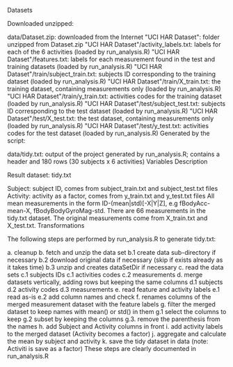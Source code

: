 Datasets

Downloaded unzipped:

data/Dataset.zip: downloaded from the Internet
"UCI HAR Dataset": folder unzipped from Dataset.zip
"UCI HAR Dataset"/activity_labels.txt: labels for each of the 6 activities (loaded by run_analysis.R)
"UCI HAR Dataset"/features.txt: labels for each measurement found in the test and training datasets (loaded by run_analysis.R)
"UCI HAR Dataset"/train/subject_train.txt: subjects ID corresponding to the training dataset (loaded by run_analysis.R)
"UCI HAR Dataset"/train/X_train.txt: the training dataset, containing measurements only (loaded by run_analysis.R)
"UCI HAR Dataset"/train/y_train.txt: activities codes for the training dataset (loaded by run_analysis.R)
"UCI HAR Dataset"/test/subject_test.txt: subjects ID corresponding to the test dataset (loaded by run_analysis.R)
"UCI HAR Dataset"/test/X_test.txt: the test dataset, containing measurements only (loaded by run_analysis.R)
"UCI HAR Dataset"/test/y_test.txt: activities codes for the test dataset (loaded by run_analysis.R)
Generated by the script:

data/tidy.txt: output of the project generated by run_analysis.R; contains a header and 180 rows (30 subjects x 6 activities)
Variables Description

Result dataset: tidy.txt

Subject: subject ID, comes from subject_train.txt and subject_test.txt files
Activity: activity as a factor, comes from y_train.txt and y_test.txt files
All mean measurements in the form ID-(mean|std)[-X|Y|Z], e.g fBodyAcc-mean-X, fBodyBodyGyroMag-std. There are 66 measurements in the tidy.txt dataset. The original measurements come from X_train.txt and X_test.txt.
Transformations

The following steps are performed by run_analysis.R to generate tidy.txt:

a. cleanup
b. fetch and unzip the data set
b.1 create data sub-directory if necessary
b.2 download original data if necessary (skip if exists already as it takes time)
b.3 unzip and creates dataSetDir if necessary
c. read the data sets
c.1 subjects IDs
c.1 activities codes
c.2 measurements
d. merge datasets vertically, adding rows but keeping the same columns
d.1 subjects
d.2 activity codes
d.3 measurements
e. read feature and activity labels
e.1 read as-is
e.2 add column names and check
f. renames columns of the merged measurement dataset with the feature labels
g. filter the merged dataset to keep names with mean() or std() in them
g.1 select the columns to keep
g.2 subset by keeping the columns
g.3. remove the parenthesis from the names
h. add Subject and Activity columns in front
i. add activity labels to the merged dataset (Activity becomes a factor)
j. aggregate and calculate the mean by subject and activity
k. save the tidy dataset in data (note: Activiti is save as a factor)
These steps are clearly documented in run_analysis.R
